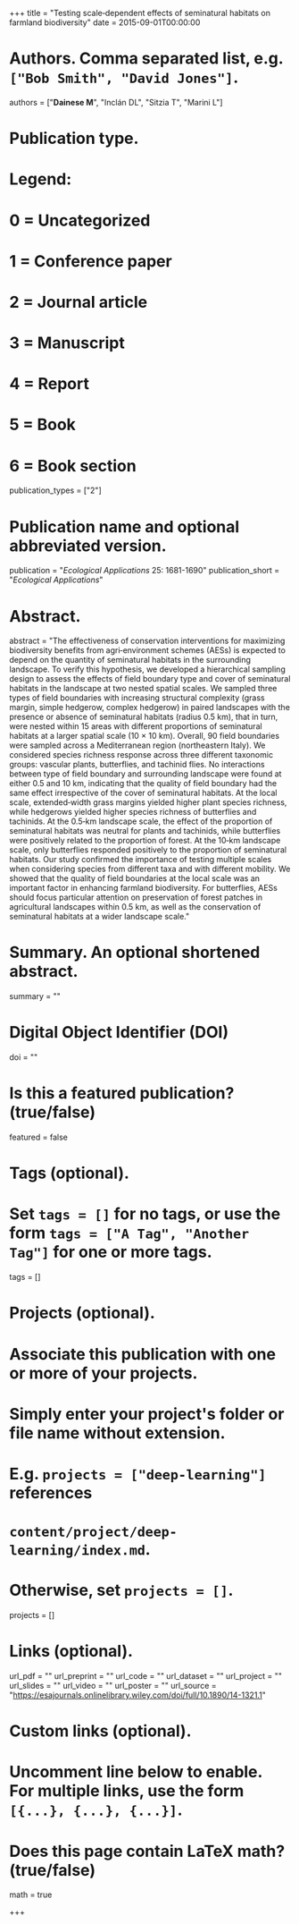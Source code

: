 +++
title = "Testing scale‐dependent effects of seminatural habitats on farmland biodiversity"
date = 2015-09-01T00:00:00

# Authors. Comma separated list, e.g. `["Bob Smith", "David Jones"]`.
authors = ["**Dainese M**", "Inclán DL", "Sitzia T", "Marini L"]

# Publication type.
# Legend:
# 0 = Uncategorized
# 1 = Conference paper
# 2 = Journal article
# 3 = Manuscript
# 4 = Report
# 5 = Book
# 6 = Book section
publication_types = ["2"]

# Publication name and optional abbreviated version.
publication = "*Ecological Applications* 25: 1681-1690"
publication_short = "*Ecological Applications*"

# Abstract.
abstract = "The effectiveness of conservation interventions for maximizing biodiversity benefits from agri‐environment schemes (AESs) is expected to depend on the quantity of seminatural habitats in the surrounding landscape. To verify this hypothesis, we developed a hierarchical sampling design to assess the effects of field boundary type and cover of seminatural habitats in the landscape at two nested spatial scales. We sampled three types of field boundaries with increasing structural complexity (grass margin, simple hedgerow, complex hedgerow) in paired landscapes with the presence or absence of seminatural habitats (radius 0.5 km), that in turn, were nested within 15 areas with different proportions of seminatural habitats at a larger spatial scale (10 × 10 km). Overall, 90 field boundaries were sampled across a Mediterranean region (northeastern Italy). We considered species richness response across three different taxonomic groups: vascular plants, butterflies, and tachinid flies. No interactions between type of field boundary and surrounding landscape were found at either 0.5 and 10 km, indicating that the quality of field boundary had the same effect irrespective of the cover of seminatural habitats. At the local scale, extended‐width grass margins yielded higher plant species richness, while hedgerows yielded higher species richness of butterflies and tachinids. At the 0.5‐km landscape scale, the effect of the proportion of seminatural habitats was neutral for plants and tachinids, while butterflies were positively related to the proportion of forest. At the 10‐km landscape scale, only butterflies responded positively to the proportion of seminatural habitats. Our study confirmed the importance of testing multiple scales when considering species from different taxa and with different mobility. We showed that the quality of field boundaries at the local scale was an important factor in enhancing farmland biodiversity. For butterflies, AESs should focus particular attention on preservation of forest patches in agricultural landscapes within 0.5 km, as well as the conservation of seminatural habitats at a wider landscape scale."

# Summary. An optional shortened abstract.
summary = ""

# Digital Object Identifier (DOI)
doi = ""

# Is this a featured publication? (true/false)
featured = false

# Tags (optional).
#   Set `tags = []` for no tags, or use the form `tags = ["A Tag", "Another Tag"]` for one or more tags.
tags = []

# Projects (optional).
#   Associate this publication with one or more of your projects.
#   Simply enter your project's folder or file name without extension.
#   E.g. `projects = ["deep-learning"]` references 
#   `content/project/deep-learning/index.md`.
#   Otherwise, set `projects = []`.
projects = []

# Links (optional).
url_pdf = ""
url_preprint = ""
url_code = ""
url_dataset = ""
url_project = ""
url_slides = ""
url_video = ""
url_poster = ""
url_source = "https://esajournals.onlinelibrary.wiley.com/doi/full/10.1890/14-1321.1"

# Custom links (optional).
#   Uncomment line below to enable. For multiple links, use the form `[{...}, {...}, {...}]`.


# Does this page contain LaTeX math? (true/false)
math = true

+++
